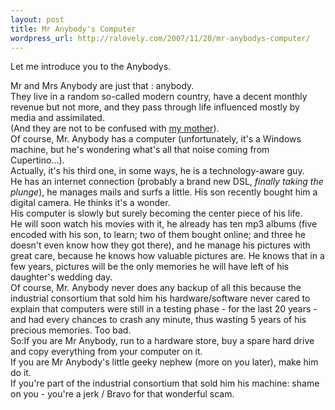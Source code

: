 ```yaml
--- 
layout: post
title: Mr Anybody's Computer
wordpress_url: http://ralovely.com/2007/11/20/mr-anybodys-computer/
---
```

Let me introduce you to the Anybodys.

Mr and Mrs Anybody are just that : anybody.  
They live in a random so-called modern country, have a decent monthly revenue but not more, and they pass through life influenced mostly by media and assimilated.  
(And they are not to be confused with [my mother](/blog/2007/04/16/my-mother-should-be-able-to-do-it.html)).  
Of course, Mr. Anybody has a computer (unfortunately, it's a Windows machine, but he's wondering what's all that noise coming from Cupertino...).  
Actually, it's his third one, in some ways, he is a technology-aware guy.  
He has an internet connection (probably a brand new DSL, _finally taking the plunge_), he manages mails and surfs a little. His son recently bought him a digital camera. He thinks it's a wonder.  
His computer is slowly but surely becoming the center piece of his life.  
He will soon watch his movies with it, he already has ten mp3 albums (five encoded with his son, to learn; two of them bought online; and three he doesn't even know how they got there), and he manage his pictures with great care, because he knows how valuable pictures are. He knows that in a few years, pictures will be the only memories he will have left of his daughter's wedding day.  
Of course, Mr. Anybody never does any backup of all this because the industrial consortium that sold him his hardware/software never cared to explain that computers were still in a testing phase - for the last 20 years - and had every chances to crash any minute, thus wasting 5 years of his precious memories. Too bad.  
So:If you are Mr Anybody, run to a hardware store, buy a spare hard drive and copy everything from your computer on it.  
If you are Mr Anybody's little geeky nephew (more on you later), make him do it.  
If you're part of the industrial consortium that sold him his machine: shame on you - you're a jerk / Bravo for that wonderful scam.
